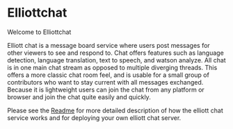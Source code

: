 # Elliottchat

Welcome to Elliottchat

Elliott chat is a message board service where users post messages for other viewers to see and respond to. Chat offers features such as language detection, language translation, text to speech, and watson analyze. All chat is in one main chat stream as opposed to multiple diverging threads. This offers a more classic chat room feel, and is usable for a small group of contributors who want to stay current with all messages exchanged. Because it is lightweight users can join the chat from any platform or browser and join the chat quite easily and quickly.

Please see the [Readme](https://github.com/elliottpicker/marist-mscs621-elliott/blob/master/sample-microservice/README.md) for more detailed description of how the elliott chat service works and for deploying your own elliott chat server.